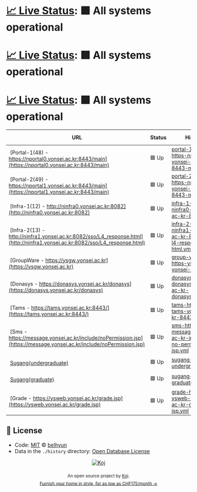 # [📈 Live Status](https://belhyun.github.io/yonsei-upptime/): <!--live status--> **🟩 All systems operational**

# [📈 Live Status](https://belhyun.github.io/yonsei-upptime/): <!--live status--> **🟩 All systems operational**

# [📈 Live Status](https://belhyun.github.io/yonsei-upptime/): <!--live status--> **🟩 All systems operational**

<!--start: status pages-->
<!-- This summary is generated by Upptime (https://github.com/upptime/upptime) -->
<!-- Do not edit this manually, your changes will be overwritten -->
<!-- prettier-ignore -->
| URL | Status | History | Response Time | Uptime |
| --- | ------ | ------- | ------------- | ------ |
| <img alt="" src="https://favicons.githubusercontent.com/nportal0.yonsei.ac.kr" height="13"> [Portal-1(48) - https://nportal0.yonsei.ac.kr:8443/main](https://nportal0.yonsei.ac.kr:8443/main) | 🟩 Up | [portal-1-48-https-nportal0-yonsei-ac-kr-8443-main.yml](https://github.com/belhyun/yonsei-upptime/commits/HEAD/history/portal-1-48-https-nportal0-yonsei-ac-kr-8443-main.yml) | <details><summary><img alt="Response time graph" src="./graphs/portal-1-48-https-nportal0-yonsei-ac-kr-8443-main/response-time-week.png" height="20"> 767ms</summary><br><a href="https://belhyun.github.io/yonsei-upptime/history/portal-1-48-https-nportal0-yonsei-ac-kr-8443-main"><img alt="Response time 2653" src="https://img.shields.io/endpoint?url=https%3A%2F%2Fraw.githubusercontent.com%2Fbelhyun%2Fyonsei-upptime%2FHEAD%2Fapi%2Fportal-1-48-https-nportal0-yonsei-ac-kr-8443-main%2Fresponse-time.json"></a><br><a href="https://belhyun.github.io/yonsei-upptime/history/portal-1-48-https-nportal0-yonsei-ac-kr-8443-main"><img alt="24-hour response time 1941" src="https://img.shields.io/endpoint?url=https%3A%2F%2Fraw.githubusercontent.com%2Fbelhyun%2Fyonsei-upptime%2FHEAD%2Fapi%2Fportal-1-48-https-nportal0-yonsei-ac-kr-8443-main%2Fresponse-time-day.json"></a><br><a href="https://belhyun.github.io/yonsei-upptime/history/portal-1-48-https-nportal0-yonsei-ac-kr-8443-main"><img alt="7-day response time 767" src="https://img.shields.io/endpoint?url=https%3A%2F%2Fraw.githubusercontent.com%2Fbelhyun%2Fyonsei-upptime%2FHEAD%2Fapi%2Fportal-1-48-https-nportal0-yonsei-ac-kr-8443-main%2Fresponse-time-week.json"></a><br><a href="https://belhyun.github.io/yonsei-upptime/history/portal-1-48-https-nportal0-yonsei-ac-kr-8443-main"><img alt="30-day response time 891" src="https://img.shields.io/endpoint?url=https%3A%2F%2Fraw.githubusercontent.com%2Fbelhyun%2Fyonsei-upptime%2FHEAD%2Fapi%2Fportal-1-48-https-nportal0-yonsei-ac-kr-8443-main%2Fresponse-time-month.json"></a><br><a href="https://belhyun.github.io/yonsei-upptime/history/portal-1-48-https-nportal0-yonsei-ac-kr-8443-main"><img alt="1-year response time 2653" src="https://img.shields.io/endpoint?url=https%3A%2F%2Fraw.githubusercontent.com%2Fbelhyun%2Fyonsei-upptime%2FHEAD%2Fapi%2Fportal-1-48-https-nportal0-yonsei-ac-kr-8443-main%2Fresponse-time-year.json"></a></details> | <details><summary><a href="https://belhyun.github.io/yonsei-upptime/history/portal-1-48-https-nportal0-yonsei-ac-kr-8443-main">100.00%</a></summary><a href="https://belhyun.github.io/yonsei-upptime/history/portal-1-48-https-nportal0-yonsei-ac-kr-8443-main"><img alt="All-time uptime 83.92%" src="https://img.shields.io/endpoint?url=https%3A%2F%2Fraw.githubusercontent.com%2Fbelhyun%2Fyonsei-upptime%2FHEAD%2Fapi%2Fportal-1-48-https-nportal0-yonsei-ac-kr-8443-main%2Fuptime.json"></a><br><a href="https://belhyun.github.io/yonsei-upptime/history/portal-1-48-https-nportal0-yonsei-ac-kr-8443-main"><img alt="24-hour uptime 100.00%" src="https://img.shields.io/endpoint?url=https%3A%2F%2Fraw.githubusercontent.com%2Fbelhyun%2Fyonsei-upptime%2FHEAD%2Fapi%2Fportal-1-48-https-nportal0-yonsei-ac-kr-8443-main%2Fuptime-day.json"></a><br><a href="https://belhyun.github.io/yonsei-upptime/history/portal-1-48-https-nportal0-yonsei-ac-kr-8443-main"><img alt="7-day uptime 100.00%" src="https://img.shields.io/endpoint?url=https%3A%2F%2Fraw.githubusercontent.com%2Fbelhyun%2Fyonsei-upptime%2FHEAD%2Fapi%2Fportal-1-48-https-nportal0-yonsei-ac-kr-8443-main%2Fuptime-week.json"></a><br><a href="https://belhyun.github.io/yonsei-upptime/history/portal-1-48-https-nportal0-yonsei-ac-kr-8443-main"><img alt="30-day uptime 99.90%" src="https://img.shields.io/endpoint?url=https%3A%2F%2Fraw.githubusercontent.com%2Fbelhyun%2Fyonsei-upptime%2FHEAD%2Fapi%2Fportal-1-48-https-nportal0-yonsei-ac-kr-8443-main%2Fuptime-month.json"></a><br><a href="https://belhyun.github.io/yonsei-upptime/history/portal-1-48-https-nportal0-yonsei-ac-kr-8443-main"><img alt="1-year uptime 83.92%" src="https://img.shields.io/endpoint?url=https%3A%2F%2Fraw.githubusercontent.com%2Fbelhyun%2Fyonsei-upptime%2FHEAD%2Fapi%2Fportal-1-48-https-nportal0-yonsei-ac-kr-8443-main%2Fuptime-year.json"></a></details>
| <img alt="" src="https://favicons.githubusercontent.com/nportal1.yonsei.ac.kr" height="13"> [Portal-2(49) - https://nportal1.yonsei.ac.kr:8443/main](https://nportal1.yonsei.ac.kr:8443/main) | 🟩 Up | [portal-2-49-https-nportal1-yonsei-ac-kr-8443-main.yml](https://github.com/belhyun/yonsei-upptime/commits/HEAD/history/portal-2-49-https-nportal1-yonsei-ac-kr-8443-main.yml) | <details><summary><img alt="Response time graph" src="./graphs/portal-2-49-https-nportal1-yonsei-ac-kr-8443-main/response-time-week.png" height="20"> 951ms</summary><br><a href="https://belhyun.github.io/yonsei-upptime/history/portal-2-49-https-nportal1-yonsei-ac-kr-8443-main"><img alt="Response time 2895" src="https://img.shields.io/endpoint?url=https%3A%2F%2Fraw.githubusercontent.com%2Fbelhyun%2Fyonsei-upptime%2FHEAD%2Fapi%2Fportal-2-49-https-nportal1-yonsei-ac-kr-8443-main%2Fresponse-time.json"></a><br><a href="https://belhyun.github.io/yonsei-upptime/history/portal-2-49-https-nportal1-yonsei-ac-kr-8443-main"><img alt="24-hour response time 1016" src="https://img.shields.io/endpoint?url=https%3A%2F%2Fraw.githubusercontent.com%2Fbelhyun%2Fyonsei-upptime%2FHEAD%2Fapi%2Fportal-2-49-https-nportal1-yonsei-ac-kr-8443-main%2Fresponse-time-day.json"></a><br><a href="https://belhyun.github.io/yonsei-upptime/history/portal-2-49-https-nportal1-yonsei-ac-kr-8443-main"><img alt="7-day response time 951" src="https://img.shields.io/endpoint?url=https%3A%2F%2Fraw.githubusercontent.com%2Fbelhyun%2Fyonsei-upptime%2FHEAD%2Fapi%2Fportal-2-49-https-nportal1-yonsei-ac-kr-8443-main%2Fresponse-time-week.json"></a><br><a href="https://belhyun.github.io/yonsei-upptime/history/portal-2-49-https-nportal1-yonsei-ac-kr-8443-main"><img alt="30-day response time 1715" src="https://img.shields.io/endpoint?url=https%3A%2F%2Fraw.githubusercontent.com%2Fbelhyun%2Fyonsei-upptime%2FHEAD%2Fapi%2Fportal-2-49-https-nportal1-yonsei-ac-kr-8443-main%2Fresponse-time-month.json"></a><br><a href="https://belhyun.github.io/yonsei-upptime/history/portal-2-49-https-nportal1-yonsei-ac-kr-8443-main"><img alt="1-year response time 2895" src="https://img.shields.io/endpoint?url=https%3A%2F%2Fraw.githubusercontent.com%2Fbelhyun%2Fyonsei-upptime%2FHEAD%2Fapi%2Fportal-2-49-https-nportal1-yonsei-ac-kr-8443-main%2Fresponse-time-year.json"></a></details> | <details><summary><a href="https://belhyun.github.io/yonsei-upptime/history/portal-2-49-https-nportal1-yonsei-ac-kr-8443-main">100.00%</a></summary><a href="https://belhyun.github.io/yonsei-upptime/history/portal-2-49-https-nportal1-yonsei-ac-kr-8443-main"><img alt="All-time uptime 99.67%" src="https://img.shields.io/endpoint?url=https%3A%2F%2Fraw.githubusercontent.com%2Fbelhyun%2Fyonsei-upptime%2FHEAD%2Fapi%2Fportal-2-49-https-nportal1-yonsei-ac-kr-8443-main%2Fuptime.json"></a><br><a href="https://belhyun.github.io/yonsei-upptime/history/portal-2-49-https-nportal1-yonsei-ac-kr-8443-main"><img alt="24-hour uptime 100.00%" src="https://img.shields.io/endpoint?url=https%3A%2F%2Fraw.githubusercontent.com%2Fbelhyun%2Fyonsei-upptime%2FHEAD%2Fapi%2Fportal-2-49-https-nportal1-yonsei-ac-kr-8443-main%2Fuptime-day.json"></a><br><a href="https://belhyun.github.io/yonsei-upptime/history/portal-2-49-https-nportal1-yonsei-ac-kr-8443-main"><img alt="7-day uptime 100.00%" src="https://img.shields.io/endpoint?url=https%3A%2F%2Fraw.githubusercontent.com%2Fbelhyun%2Fyonsei-upptime%2FHEAD%2Fapi%2Fportal-2-49-https-nportal1-yonsei-ac-kr-8443-main%2Fuptime-week.json"></a><br><a href="https://belhyun.github.io/yonsei-upptime/history/portal-2-49-https-nportal1-yonsei-ac-kr-8443-main"><img alt="30-day uptime 99.35%" src="https://img.shields.io/endpoint?url=https%3A%2F%2Fraw.githubusercontent.com%2Fbelhyun%2Fyonsei-upptime%2FHEAD%2Fapi%2Fportal-2-49-https-nportal1-yonsei-ac-kr-8443-main%2Fuptime-month.json"></a><br><a href="https://belhyun.github.io/yonsei-upptime/history/portal-2-49-https-nportal1-yonsei-ac-kr-8443-main"><img alt="1-year uptime 99.67%" src="https://img.shields.io/endpoint?url=https%3A%2F%2Fraw.githubusercontent.com%2Fbelhyun%2Fyonsei-upptime%2FHEAD%2Fapi%2Fportal-2-49-https-nportal1-yonsei-ac-kr-8443-main%2Fuptime-year.json"></a></details>
| <img alt="" src="https://favicons.githubusercontent.com/ninfra0.yonsei.ac.kr" height="13"> [Infra-1(12) - http://ninfra0.yonsei.ac.kr:8082](http://ninfra0.yonsei.ac.kr:8082) | 🟩 Up | [infra-1-12-http-ninfra0-yonsei-ac-kr-8082.yml](https://github.com/belhyun/yonsei-upptime/commits/HEAD/history/infra-1-12-http-ninfra0-yonsei-ac-kr-8082.yml) | <details><summary><img alt="Response time graph" src="./graphs/infra-1-12-http-ninfra0-yonsei-ac-kr-8082/response-time-week.png" height="20"> 1043ms</summary><br><a href="https://belhyun.github.io/yonsei-upptime/history/infra-1-12-http-ninfra0-yonsei-ac-kr-8082"><img alt="Response time 1074" src="https://img.shields.io/endpoint?url=https%3A%2F%2Fraw.githubusercontent.com%2Fbelhyun%2Fyonsei-upptime%2FHEAD%2Fapi%2Finfra-1-12-http-ninfra0-yonsei-ac-kr-8082%2Fresponse-time.json"></a><br><a href="https://belhyun.github.io/yonsei-upptime/history/infra-1-12-http-ninfra0-yonsei-ac-kr-8082"><img alt="24-hour response time 1259" src="https://img.shields.io/endpoint?url=https%3A%2F%2Fraw.githubusercontent.com%2Fbelhyun%2Fyonsei-upptime%2FHEAD%2Fapi%2Finfra-1-12-http-ninfra0-yonsei-ac-kr-8082%2Fresponse-time-day.json"></a><br><a href="https://belhyun.github.io/yonsei-upptime/history/infra-1-12-http-ninfra0-yonsei-ac-kr-8082"><img alt="7-day response time 1043" src="https://img.shields.io/endpoint?url=https%3A%2F%2Fraw.githubusercontent.com%2Fbelhyun%2Fyonsei-upptime%2FHEAD%2Fapi%2Finfra-1-12-http-ninfra0-yonsei-ac-kr-8082%2Fresponse-time-week.json"></a><br><a href="https://belhyun.github.io/yonsei-upptime/history/infra-1-12-http-ninfra0-yonsei-ac-kr-8082"><img alt="30-day response time 969" src="https://img.shields.io/endpoint?url=https%3A%2F%2Fraw.githubusercontent.com%2Fbelhyun%2Fyonsei-upptime%2FHEAD%2Fapi%2Finfra-1-12-http-ninfra0-yonsei-ac-kr-8082%2Fresponse-time-month.json"></a><br><a href="https://belhyun.github.io/yonsei-upptime/history/infra-1-12-http-ninfra0-yonsei-ac-kr-8082"><img alt="1-year response time 1074" src="https://img.shields.io/endpoint?url=https%3A%2F%2Fraw.githubusercontent.com%2Fbelhyun%2Fyonsei-upptime%2FHEAD%2Fapi%2Finfra-1-12-http-ninfra0-yonsei-ac-kr-8082%2Fresponse-time-year.json"></a></details> | <details><summary><a href="https://belhyun.github.io/yonsei-upptime/history/infra-1-12-http-ninfra0-yonsei-ac-kr-8082">100.00%</a></summary><a href="https://belhyun.github.io/yonsei-upptime/history/infra-1-12-http-ninfra0-yonsei-ac-kr-8082"><img alt="All-time uptime 99.99%" src="https://img.shields.io/endpoint?url=https%3A%2F%2Fraw.githubusercontent.com%2Fbelhyun%2Fyonsei-upptime%2FHEAD%2Fapi%2Finfra-1-12-http-ninfra0-yonsei-ac-kr-8082%2Fuptime.json"></a><br><a href="https://belhyun.github.io/yonsei-upptime/history/infra-1-12-http-ninfra0-yonsei-ac-kr-8082"><img alt="24-hour uptime 100.00%" src="https://img.shields.io/endpoint?url=https%3A%2F%2Fraw.githubusercontent.com%2Fbelhyun%2Fyonsei-upptime%2FHEAD%2Fapi%2Finfra-1-12-http-ninfra0-yonsei-ac-kr-8082%2Fuptime-day.json"></a><br><a href="https://belhyun.github.io/yonsei-upptime/history/infra-1-12-http-ninfra0-yonsei-ac-kr-8082"><img alt="7-day uptime 100.00%" src="https://img.shields.io/endpoint?url=https%3A%2F%2Fraw.githubusercontent.com%2Fbelhyun%2Fyonsei-upptime%2FHEAD%2Fapi%2Finfra-1-12-http-ninfra0-yonsei-ac-kr-8082%2Fuptime-week.json"></a><br><a href="https://belhyun.github.io/yonsei-upptime/history/infra-1-12-http-ninfra0-yonsei-ac-kr-8082"><img alt="30-day uptime 99.96%" src="https://img.shields.io/endpoint?url=https%3A%2F%2Fraw.githubusercontent.com%2Fbelhyun%2Fyonsei-upptime%2FHEAD%2Fapi%2Finfra-1-12-http-ninfra0-yonsei-ac-kr-8082%2Fuptime-month.json"></a><br><a href="https://belhyun.github.io/yonsei-upptime/history/infra-1-12-http-ninfra0-yonsei-ac-kr-8082"><img alt="1-year uptime 99.99%" src="https://img.shields.io/endpoint?url=https%3A%2F%2Fraw.githubusercontent.com%2Fbelhyun%2Fyonsei-upptime%2FHEAD%2Fapi%2Finfra-1-12-http-ninfra0-yonsei-ac-kr-8082%2Fuptime-year.json"></a></details>
| <img alt="" src="https://favicons.githubusercontent.com/ninfra1.yonsei.ac.kr" height="13"> [Infra-2(13) - http://ninfra1.yonsei.ac.kr:8082/sso/L4_response.html](http://ninfra1.yonsei.ac.kr:8082/sso/L4_response.html) | 🟩 Up | [infra-2-13-http-ninfra1-yonsei-ac-kr-8082-sso-l4-response-html.yml](https://github.com/belhyun/yonsei-upptime/commits/HEAD/history/infra-2-13-http-ninfra1-yonsei-ac-kr-8082-sso-l4-response-html.yml) | <details><summary><img alt="Response time graph" src="./graphs/infra-2-13-http-ninfra1-yonsei-ac-kr-8082-sso-l4-response-html/response-time-week.png" height="20"> 837ms</summary><br><a href="https://belhyun.github.io/yonsei-upptime/history/infra-2-13-http-ninfra1-yonsei-ac-kr-8082-sso-l4-response-html"><img alt="Response time 948" src="https://img.shields.io/endpoint?url=https%3A%2F%2Fraw.githubusercontent.com%2Fbelhyun%2Fyonsei-upptime%2FHEAD%2Fapi%2Finfra-2-13-http-ninfra1-yonsei-ac-kr-8082-sso-l4-response-html%2Fresponse-time.json"></a><br><a href="https://belhyun.github.io/yonsei-upptime/history/infra-2-13-http-ninfra1-yonsei-ac-kr-8082-sso-l4-response-html"><img alt="24-hour response time 529" src="https://img.shields.io/endpoint?url=https%3A%2F%2Fraw.githubusercontent.com%2Fbelhyun%2Fyonsei-upptime%2FHEAD%2Fapi%2Finfra-2-13-http-ninfra1-yonsei-ac-kr-8082-sso-l4-response-html%2Fresponse-time-day.json"></a><br><a href="https://belhyun.github.io/yonsei-upptime/history/infra-2-13-http-ninfra1-yonsei-ac-kr-8082-sso-l4-response-html"><img alt="7-day response time 837" src="https://img.shields.io/endpoint?url=https%3A%2F%2Fraw.githubusercontent.com%2Fbelhyun%2Fyonsei-upptime%2FHEAD%2Fapi%2Finfra-2-13-http-ninfra1-yonsei-ac-kr-8082-sso-l4-response-html%2Fresponse-time-week.json"></a><br><a href="https://belhyun.github.io/yonsei-upptime/history/infra-2-13-http-ninfra1-yonsei-ac-kr-8082-sso-l4-response-html"><img alt="30-day response time 867" src="https://img.shields.io/endpoint?url=https%3A%2F%2Fraw.githubusercontent.com%2Fbelhyun%2Fyonsei-upptime%2FHEAD%2Fapi%2Finfra-2-13-http-ninfra1-yonsei-ac-kr-8082-sso-l4-response-html%2Fresponse-time-month.json"></a><br><a href="https://belhyun.github.io/yonsei-upptime/history/infra-2-13-http-ninfra1-yonsei-ac-kr-8082-sso-l4-response-html"><img alt="1-year response time 948" src="https://img.shields.io/endpoint?url=https%3A%2F%2Fraw.githubusercontent.com%2Fbelhyun%2Fyonsei-upptime%2FHEAD%2Fapi%2Finfra-2-13-http-ninfra1-yonsei-ac-kr-8082-sso-l4-response-html%2Fresponse-time-year.json"></a></details> | <details><summary><a href="https://belhyun.github.io/yonsei-upptime/history/infra-2-13-http-ninfra1-yonsei-ac-kr-8082-sso-l4-response-html">100.00%</a></summary><a href="https://belhyun.github.io/yonsei-upptime/history/infra-2-13-http-ninfra1-yonsei-ac-kr-8082-sso-l4-response-html"><img alt="All-time uptime 100.00%" src="https://img.shields.io/endpoint?url=https%3A%2F%2Fraw.githubusercontent.com%2Fbelhyun%2Fyonsei-upptime%2FHEAD%2Fapi%2Finfra-2-13-http-ninfra1-yonsei-ac-kr-8082-sso-l4-response-html%2Fuptime.json"></a><br><a href="https://belhyun.github.io/yonsei-upptime/history/infra-2-13-http-ninfra1-yonsei-ac-kr-8082-sso-l4-response-html"><img alt="24-hour uptime 100.00%" src="https://img.shields.io/endpoint?url=https%3A%2F%2Fraw.githubusercontent.com%2Fbelhyun%2Fyonsei-upptime%2FHEAD%2Fapi%2Finfra-2-13-http-ninfra1-yonsei-ac-kr-8082-sso-l4-response-html%2Fuptime-day.json"></a><br><a href="https://belhyun.github.io/yonsei-upptime/history/infra-2-13-http-ninfra1-yonsei-ac-kr-8082-sso-l4-response-html"><img alt="7-day uptime 100.00%" src="https://img.shields.io/endpoint?url=https%3A%2F%2Fraw.githubusercontent.com%2Fbelhyun%2Fyonsei-upptime%2FHEAD%2Fapi%2Finfra-2-13-http-ninfra1-yonsei-ac-kr-8082-sso-l4-response-html%2Fuptime-week.json"></a><br><a href="https://belhyun.github.io/yonsei-upptime/history/infra-2-13-http-ninfra1-yonsei-ac-kr-8082-sso-l4-response-html"><img alt="30-day uptime 100.00%" src="https://img.shields.io/endpoint?url=https%3A%2F%2Fraw.githubusercontent.com%2Fbelhyun%2Fyonsei-upptime%2FHEAD%2Fapi%2Finfra-2-13-http-ninfra1-yonsei-ac-kr-8082-sso-l4-response-html%2Fuptime-month.json"></a><br><a href="https://belhyun.github.io/yonsei-upptime/history/infra-2-13-http-ninfra1-yonsei-ac-kr-8082-sso-l4-response-html"><img alt="1-year uptime 100.00%" src="https://img.shields.io/endpoint?url=https%3A%2F%2Fraw.githubusercontent.com%2Fbelhyun%2Fyonsei-upptime%2FHEAD%2Fapi%2Finfra-2-13-http-ninfra1-yonsei-ac-kr-8082-sso-l4-response-html%2Fuptime-year.json"></a></details>
| <img alt="" src="https://favicons.githubusercontent.com/ysgw.yonsei.ac.kr" height="13"> [GroupWare - https://ysgw.yonsei.ac.kr](https://ysgw.yonsei.ac.kr) | 🟩 Up | [group-ware-https-ysgw-yonsei-ac-kr.yml](https://github.com/belhyun/yonsei-upptime/commits/HEAD/history/group-ware-https-ysgw-yonsei-ac-kr.yml) | <details><summary><img alt="Response time graph" src="./graphs/group-ware-https-ysgw-yonsei-ac-kr/response-time-week.png" height="20"> 1148ms</summary><br><a href="https://belhyun.github.io/yonsei-upptime/history/group-ware-https-ysgw-yonsei-ac-kr"><img alt="Response time 1335" src="https://img.shields.io/endpoint?url=https%3A%2F%2Fraw.githubusercontent.com%2Fbelhyun%2Fyonsei-upptime%2FHEAD%2Fapi%2Fgroup-ware-https-ysgw-yonsei-ac-kr%2Fresponse-time.json"></a><br><a href="https://belhyun.github.io/yonsei-upptime/history/group-ware-https-ysgw-yonsei-ac-kr"><img alt="24-hour response time 1472" src="https://img.shields.io/endpoint?url=https%3A%2F%2Fraw.githubusercontent.com%2Fbelhyun%2Fyonsei-upptime%2FHEAD%2Fapi%2Fgroup-ware-https-ysgw-yonsei-ac-kr%2Fresponse-time-day.json"></a><br><a href="https://belhyun.github.io/yonsei-upptime/history/group-ware-https-ysgw-yonsei-ac-kr"><img alt="7-day response time 1148" src="https://img.shields.io/endpoint?url=https%3A%2F%2Fraw.githubusercontent.com%2Fbelhyun%2Fyonsei-upptime%2FHEAD%2Fapi%2Fgroup-ware-https-ysgw-yonsei-ac-kr%2Fresponse-time-week.json"></a><br><a href="https://belhyun.github.io/yonsei-upptime/history/group-ware-https-ysgw-yonsei-ac-kr"><img alt="30-day response time 1285" src="https://img.shields.io/endpoint?url=https%3A%2F%2Fraw.githubusercontent.com%2Fbelhyun%2Fyonsei-upptime%2FHEAD%2Fapi%2Fgroup-ware-https-ysgw-yonsei-ac-kr%2Fresponse-time-month.json"></a><br><a href="https://belhyun.github.io/yonsei-upptime/history/group-ware-https-ysgw-yonsei-ac-kr"><img alt="1-year response time 1335" src="https://img.shields.io/endpoint?url=https%3A%2F%2Fraw.githubusercontent.com%2Fbelhyun%2Fyonsei-upptime%2FHEAD%2Fapi%2Fgroup-ware-https-ysgw-yonsei-ac-kr%2Fresponse-time-year.json"></a></details> | <details><summary><a href="https://belhyun.github.io/yonsei-upptime/history/group-ware-https-ysgw-yonsei-ac-kr">100.00%</a></summary><a href="https://belhyun.github.io/yonsei-upptime/history/group-ware-https-ysgw-yonsei-ac-kr"><img alt="All-time uptime 99.97%" src="https://img.shields.io/endpoint?url=https%3A%2F%2Fraw.githubusercontent.com%2Fbelhyun%2Fyonsei-upptime%2FHEAD%2Fapi%2Fgroup-ware-https-ysgw-yonsei-ac-kr%2Fuptime.json"></a><br><a href="https://belhyun.github.io/yonsei-upptime/history/group-ware-https-ysgw-yonsei-ac-kr"><img alt="24-hour uptime 100.00%" src="https://img.shields.io/endpoint?url=https%3A%2F%2Fraw.githubusercontent.com%2Fbelhyun%2Fyonsei-upptime%2FHEAD%2Fapi%2Fgroup-ware-https-ysgw-yonsei-ac-kr%2Fuptime-day.json"></a><br><a href="https://belhyun.github.io/yonsei-upptime/history/group-ware-https-ysgw-yonsei-ac-kr"><img alt="7-day uptime 100.00%" src="https://img.shields.io/endpoint?url=https%3A%2F%2Fraw.githubusercontent.com%2Fbelhyun%2Fyonsei-upptime%2FHEAD%2Fapi%2Fgroup-ware-https-ysgw-yonsei-ac-kr%2Fuptime-week.json"></a><br><a href="https://belhyun.github.io/yonsei-upptime/history/group-ware-https-ysgw-yonsei-ac-kr"><img alt="30-day uptime 100.00%" src="https://img.shields.io/endpoint?url=https%3A%2F%2Fraw.githubusercontent.com%2Fbelhyun%2Fyonsei-upptime%2FHEAD%2Fapi%2Fgroup-ware-https-ysgw-yonsei-ac-kr%2Fuptime-month.json"></a><br><a href="https://belhyun.github.io/yonsei-upptime/history/group-ware-https-ysgw-yonsei-ac-kr"><img alt="1-year uptime 99.97%" src="https://img.shields.io/endpoint?url=https%3A%2F%2Fraw.githubusercontent.com%2Fbelhyun%2Fyonsei-upptime%2FHEAD%2Fapi%2Fgroup-ware-https-ysgw-yonsei-ac-kr%2Fuptime-year.json"></a></details>
| <img alt="" src="https://favicons.githubusercontent.com/donasys.yonsei.ac.kr" height="13"> [Donasys - https://donasys.yonsei.ac.kr/donasys](https://donasys.yonsei.ac.kr/donasys) | 🟩 Up | [donasys-https-donasys-yonsei-ac-kr-donasys.yml](https://github.com/belhyun/yonsei-upptime/commits/HEAD/history/donasys-https-donasys-yonsei-ac-kr-donasys.yml) | <details><summary><img alt="Response time graph" src="./graphs/donasys-https-donasys-yonsei-ac-kr-donasys/response-time-week.png" height="20"> 1676ms</summary><br><a href="https://belhyun.github.io/yonsei-upptime/history/donasys-https-donasys-yonsei-ac-kr-donasys"><img alt="Response time 1760" src="https://img.shields.io/endpoint?url=https%3A%2F%2Fraw.githubusercontent.com%2Fbelhyun%2Fyonsei-upptime%2FHEAD%2Fapi%2Fdonasys-https-donasys-yonsei-ac-kr-donasys%2Fresponse-time.json"></a><br><a href="https://belhyun.github.io/yonsei-upptime/history/donasys-https-donasys-yonsei-ac-kr-donasys"><img alt="24-hour response time 1201" src="https://img.shields.io/endpoint?url=https%3A%2F%2Fraw.githubusercontent.com%2Fbelhyun%2Fyonsei-upptime%2FHEAD%2Fapi%2Fdonasys-https-donasys-yonsei-ac-kr-donasys%2Fresponse-time-day.json"></a><br><a href="https://belhyun.github.io/yonsei-upptime/history/donasys-https-donasys-yonsei-ac-kr-donasys"><img alt="7-day response time 1676" src="https://img.shields.io/endpoint?url=https%3A%2F%2Fraw.githubusercontent.com%2Fbelhyun%2Fyonsei-upptime%2FHEAD%2Fapi%2Fdonasys-https-donasys-yonsei-ac-kr-donasys%2Fresponse-time-week.json"></a><br><a href="https://belhyun.github.io/yonsei-upptime/history/donasys-https-donasys-yonsei-ac-kr-donasys"><img alt="30-day response time 2029" src="https://img.shields.io/endpoint?url=https%3A%2F%2Fraw.githubusercontent.com%2Fbelhyun%2Fyonsei-upptime%2FHEAD%2Fapi%2Fdonasys-https-donasys-yonsei-ac-kr-donasys%2Fresponse-time-month.json"></a><br><a href="https://belhyun.github.io/yonsei-upptime/history/donasys-https-donasys-yonsei-ac-kr-donasys"><img alt="1-year response time 1760" src="https://img.shields.io/endpoint?url=https%3A%2F%2Fraw.githubusercontent.com%2Fbelhyun%2Fyonsei-upptime%2FHEAD%2Fapi%2Fdonasys-https-donasys-yonsei-ac-kr-donasys%2Fresponse-time-year.json"></a></details> | <details><summary><a href="https://belhyun.github.io/yonsei-upptime/history/donasys-https-donasys-yonsei-ac-kr-donasys">100.00%</a></summary><a href="https://belhyun.github.io/yonsei-upptime/history/donasys-https-donasys-yonsei-ac-kr-donasys"><img alt="All-time uptime 99.64%" src="https://img.shields.io/endpoint?url=https%3A%2F%2Fraw.githubusercontent.com%2Fbelhyun%2Fyonsei-upptime%2FHEAD%2Fapi%2Fdonasys-https-donasys-yonsei-ac-kr-donasys%2Fuptime.json"></a><br><a href="https://belhyun.github.io/yonsei-upptime/history/donasys-https-donasys-yonsei-ac-kr-donasys"><img alt="24-hour uptime 100.00%" src="https://img.shields.io/endpoint?url=https%3A%2F%2Fraw.githubusercontent.com%2Fbelhyun%2Fyonsei-upptime%2FHEAD%2Fapi%2Fdonasys-https-donasys-yonsei-ac-kr-donasys%2Fuptime-day.json"></a><br><a href="https://belhyun.github.io/yonsei-upptime/history/donasys-https-donasys-yonsei-ac-kr-donasys"><img alt="7-day uptime 100.00%" src="https://img.shields.io/endpoint?url=https%3A%2F%2Fraw.githubusercontent.com%2Fbelhyun%2Fyonsei-upptime%2FHEAD%2Fapi%2Fdonasys-https-donasys-yonsei-ac-kr-donasys%2Fuptime-week.json"></a><br><a href="https://belhyun.github.io/yonsei-upptime/history/donasys-https-donasys-yonsei-ac-kr-donasys"><img alt="30-day uptime 99.91%" src="https://img.shields.io/endpoint?url=https%3A%2F%2Fraw.githubusercontent.com%2Fbelhyun%2Fyonsei-upptime%2FHEAD%2Fapi%2Fdonasys-https-donasys-yonsei-ac-kr-donasys%2Fuptime-month.json"></a><br><a href="https://belhyun.github.io/yonsei-upptime/history/donasys-https-donasys-yonsei-ac-kr-donasys"><img alt="1-year uptime 99.64%" src="https://img.shields.io/endpoint?url=https%3A%2F%2Fraw.githubusercontent.com%2Fbelhyun%2Fyonsei-upptime%2FHEAD%2Fapi%2Fdonasys-https-donasys-yonsei-ac-kr-donasys%2Fuptime-year.json"></a></details>
| <img alt="" src="https://favicons.githubusercontent.com/tams.yonsei.ac.kr" height="13"> [Tams - https://tams.yonsei.ac.kr:8443/](https://tams.yonsei.ac.kr:8443/) | 🟩 Up | [tams-https-tams-yonsei-ac-kr-8443.yml](https://github.com/belhyun/yonsei-upptime/commits/HEAD/history/tams-https-tams-yonsei-ac-kr-8443.yml) | <details><summary><img alt="Response time graph" src="./graphs/tams-https-tams-yonsei-ac-kr-8443/response-time-week.png" height="20"> 1474ms</summary><br><a href="https://belhyun.github.io/yonsei-upptime/history/tams-https-tams-yonsei-ac-kr-8443"><img alt="Response time 1417" src="https://img.shields.io/endpoint?url=https%3A%2F%2Fraw.githubusercontent.com%2Fbelhyun%2Fyonsei-upptime%2FHEAD%2Fapi%2Ftams-https-tams-yonsei-ac-kr-8443%2Fresponse-time.json"></a><br><a href="https://belhyun.github.io/yonsei-upptime/history/tams-https-tams-yonsei-ac-kr-8443"><img alt="24-hour response time 1218" src="https://img.shields.io/endpoint?url=https%3A%2F%2Fraw.githubusercontent.com%2Fbelhyun%2Fyonsei-upptime%2FHEAD%2Fapi%2Ftams-https-tams-yonsei-ac-kr-8443%2Fresponse-time-day.json"></a><br><a href="https://belhyun.github.io/yonsei-upptime/history/tams-https-tams-yonsei-ac-kr-8443"><img alt="7-day response time 1474" src="https://img.shields.io/endpoint?url=https%3A%2F%2Fraw.githubusercontent.com%2Fbelhyun%2Fyonsei-upptime%2FHEAD%2Fapi%2Ftams-https-tams-yonsei-ac-kr-8443%2Fresponse-time-week.json"></a><br><a href="https://belhyun.github.io/yonsei-upptime/history/tams-https-tams-yonsei-ac-kr-8443"><img alt="30-day response time 1409" src="https://img.shields.io/endpoint?url=https%3A%2F%2Fraw.githubusercontent.com%2Fbelhyun%2Fyonsei-upptime%2FHEAD%2Fapi%2Ftams-https-tams-yonsei-ac-kr-8443%2Fresponse-time-month.json"></a><br><a href="https://belhyun.github.io/yonsei-upptime/history/tams-https-tams-yonsei-ac-kr-8443"><img alt="1-year response time 1417" src="https://img.shields.io/endpoint?url=https%3A%2F%2Fraw.githubusercontent.com%2Fbelhyun%2Fyonsei-upptime%2FHEAD%2Fapi%2Ftams-https-tams-yonsei-ac-kr-8443%2Fresponse-time-year.json"></a></details> | <details><summary><a href="https://belhyun.github.io/yonsei-upptime/history/tams-https-tams-yonsei-ac-kr-8443">100.00%</a></summary><a href="https://belhyun.github.io/yonsei-upptime/history/tams-https-tams-yonsei-ac-kr-8443"><img alt="All-time uptime 99.51%" src="https://img.shields.io/endpoint?url=https%3A%2F%2Fraw.githubusercontent.com%2Fbelhyun%2Fyonsei-upptime%2FHEAD%2Fapi%2Ftams-https-tams-yonsei-ac-kr-8443%2Fuptime.json"></a><br><a href="https://belhyun.github.io/yonsei-upptime/history/tams-https-tams-yonsei-ac-kr-8443"><img alt="24-hour uptime 100.00%" src="https://img.shields.io/endpoint?url=https%3A%2F%2Fraw.githubusercontent.com%2Fbelhyun%2Fyonsei-upptime%2FHEAD%2Fapi%2Ftams-https-tams-yonsei-ac-kr-8443%2Fuptime-day.json"></a><br><a href="https://belhyun.github.io/yonsei-upptime/history/tams-https-tams-yonsei-ac-kr-8443"><img alt="7-day uptime 100.00%" src="https://img.shields.io/endpoint?url=https%3A%2F%2Fraw.githubusercontent.com%2Fbelhyun%2Fyonsei-upptime%2FHEAD%2Fapi%2Ftams-https-tams-yonsei-ac-kr-8443%2Fuptime-week.json"></a><br><a href="https://belhyun.github.io/yonsei-upptime/history/tams-https-tams-yonsei-ac-kr-8443"><img alt="30-day uptime 100.00%" src="https://img.shields.io/endpoint?url=https%3A%2F%2Fraw.githubusercontent.com%2Fbelhyun%2Fyonsei-upptime%2FHEAD%2Fapi%2Ftams-https-tams-yonsei-ac-kr-8443%2Fuptime-month.json"></a><br><a href="https://belhyun.github.io/yonsei-upptime/history/tams-https-tams-yonsei-ac-kr-8443"><img alt="1-year uptime 99.51%" src="https://img.shields.io/endpoint?url=https%3A%2F%2Fraw.githubusercontent.com%2Fbelhyun%2Fyonsei-upptime%2FHEAD%2Fapi%2Ftams-https-tams-yonsei-ac-kr-8443%2Fuptime-year.json"></a></details>
| <img alt="" src="https://favicons.githubusercontent.com/message.yonsei.ac.kr" height="13"> [Sms - https://message.yonsei.ac.kr/include/noPermission.jsp](https://message.yonsei.ac.kr/include/noPermission.jsp) | 🟩 Up | [sms-https-message-yonsei-ac-kr-include-no-permission-jsp.yml](https://github.com/belhyun/yonsei-upptime/commits/HEAD/history/sms-https-message-yonsei-ac-kr-include-no-permission-jsp.yml) | <details><summary><img alt="Response time graph" src="./graphs/sms-https-message-yonsei-ac-kr-include-no-permission-jsp/response-time-week.png" height="20"> 1000ms</summary><br><a href="https://belhyun.github.io/yonsei-upptime/history/sms-https-message-yonsei-ac-kr-include-no-permission-jsp"><img alt="Response time 1189" src="https://img.shields.io/endpoint?url=https%3A%2F%2Fraw.githubusercontent.com%2Fbelhyun%2Fyonsei-upptime%2FHEAD%2Fapi%2Fsms-https-message-yonsei-ac-kr-include-no-permission-jsp%2Fresponse-time.json"></a><br><a href="https://belhyun.github.io/yonsei-upptime/history/sms-https-message-yonsei-ac-kr-include-no-permission-jsp"><img alt="24-hour response time 882" src="https://img.shields.io/endpoint?url=https%3A%2F%2Fraw.githubusercontent.com%2Fbelhyun%2Fyonsei-upptime%2FHEAD%2Fapi%2Fsms-https-message-yonsei-ac-kr-include-no-permission-jsp%2Fresponse-time-day.json"></a><br><a href="https://belhyun.github.io/yonsei-upptime/history/sms-https-message-yonsei-ac-kr-include-no-permission-jsp"><img alt="7-day response time 1000" src="https://img.shields.io/endpoint?url=https%3A%2F%2Fraw.githubusercontent.com%2Fbelhyun%2Fyonsei-upptime%2FHEAD%2Fapi%2Fsms-https-message-yonsei-ac-kr-include-no-permission-jsp%2Fresponse-time-week.json"></a><br><a href="https://belhyun.github.io/yonsei-upptime/history/sms-https-message-yonsei-ac-kr-include-no-permission-jsp"><img alt="30-day response time 1123" src="https://img.shields.io/endpoint?url=https%3A%2F%2Fraw.githubusercontent.com%2Fbelhyun%2Fyonsei-upptime%2FHEAD%2Fapi%2Fsms-https-message-yonsei-ac-kr-include-no-permission-jsp%2Fresponse-time-month.json"></a><br><a href="https://belhyun.github.io/yonsei-upptime/history/sms-https-message-yonsei-ac-kr-include-no-permission-jsp"><img alt="1-year response time 1189" src="https://img.shields.io/endpoint?url=https%3A%2F%2Fraw.githubusercontent.com%2Fbelhyun%2Fyonsei-upptime%2FHEAD%2Fapi%2Fsms-https-message-yonsei-ac-kr-include-no-permission-jsp%2Fresponse-time-year.json"></a></details> | <details><summary><a href="https://belhyun.github.io/yonsei-upptime/history/sms-https-message-yonsei-ac-kr-include-no-permission-jsp">100.00%</a></summary><a href="https://belhyun.github.io/yonsei-upptime/history/sms-https-message-yonsei-ac-kr-include-no-permission-jsp"><img alt="All-time uptime 100.00%" src="https://img.shields.io/endpoint?url=https%3A%2F%2Fraw.githubusercontent.com%2Fbelhyun%2Fyonsei-upptime%2FHEAD%2Fapi%2Fsms-https-message-yonsei-ac-kr-include-no-permission-jsp%2Fuptime.json"></a><br><a href="https://belhyun.github.io/yonsei-upptime/history/sms-https-message-yonsei-ac-kr-include-no-permission-jsp"><img alt="24-hour uptime 100.00%" src="https://img.shields.io/endpoint?url=https%3A%2F%2Fraw.githubusercontent.com%2Fbelhyun%2Fyonsei-upptime%2FHEAD%2Fapi%2Fsms-https-message-yonsei-ac-kr-include-no-permission-jsp%2Fuptime-day.json"></a><br><a href="https://belhyun.github.io/yonsei-upptime/history/sms-https-message-yonsei-ac-kr-include-no-permission-jsp"><img alt="7-day uptime 100.00%" src="https://img.shields.io/endpoint?url=https%3A%2F%2Fraw.githubusercontent.com%2Fbelhyun%2Fyonsei-upptime%2FHEAD%2Fapi%2Fsms-https-message-yonsei-ac-kr-include-no-permission-jsp%2Fuptime-week.json"></a><br><a href="https://belhyun.github.io/yonsei-upptime/history/sms-https-message-yonsei-ac-kr-include-no-permission-jsp"><img alt="30-day uptime 100.00%" src="https://img.shields.io/endpoint?url=https%3A%2F%2Fraw.githubusercontent.com%2Fbelhyun%2Fyonsei-upptime%2FHEAD%2Fapi%2Fsms-https-message-yonsei-ac-kr-include-no-permission-jsp%2Fuptime-month.json"></a><br><a href="https://belhyun.github.io/yonsei-upptime/history/sms-https-message-yonsei-ac-kr-include-no-permission-jsp"><img alt="1-year uptime 100.00%" src="https://img.shields.io/endpoint?url=https%3A%2F%2Fraw.githubusercontent.com%2Fbelhyun%2Fyonsei-upptime%2FHEAD%2Fapi%2Fsms-https-message-yonsei-ac-kr-include-no-permission-jsp%2Fuptime-year.json"></a></details>
| <img alt="" src="https://favicons.githubusercontent.com/ysweb.yonsei.ac.kr" height="13"> [Sugang(undergraduate)](https://ysweb.yonsei.ac.kr/websquare/websquare.jsp?w2xPath=/wq/login/hakbu_login.xml) | 🟩 Up | [sugang-undergraduate.yml](https://github.com/belhyun/yonsei-upptime/commits/HEAD/history/sugang-undergraduate.yml) | <details><summary><img alt="Response time graph" src="./graphs/sugang-undergraduate/response-time-week.png" height="20"> 1236ms</summary><br><a href="https://belhyun.github.io/yonsei-upptime/history/sugang-undergraduate"><img alt="Response time 1299" src="https://img.shields.io/endpoint?url=https%3A%2F%2Fraw.githubusercontent.com%2Fbelhyun%2Fyonsei-upptime%2FHEAD%2Fapi%2Fsugang-undergraduate%2Fresponse-time.json"></a><br><a href="https://belhyun.github.io/yonsei-upptime/history/sugang-undergraduate"><img alt="24-hour response time 874" src="https://img.shields.io/endpoint?url=https%3A%2F%2Fraw.githubusercontent.com%2Fbelhyun%2Fyonsei-upptime%2FHEAD%2Fapi%2Fsugang-undergraduate%2Fresponse-time-day.json"></a><br><a href="https://belhyun.github.io/yonsei-upptime/history/sugang-undergraduate"><img alt="7-day response time 1236" src="https://img.shields.io/endpoint?url=https%3A%2F%2Fraw.githubusercontent.com%2Fbelhyun%2Fyonsei-upptime%2FHEAD%2Fapi%2Fsugang-undergraduate%2Fresponse-time-week.json"></a><br><a href="https://belhyun.github.io/yonsei-upptime/history/sugang-undergraduate"><img alt="30-day response time 1457" src="https://img.shields.io/endpoint?url=https%3A%2F%2Fraw.githubusercontent.com%2Fbelhyun%2Fyonsei-upptime%2FHEAD%2Fapi%2Fsugang-undergraduate%2Fresponse-time-month.json"></a><br><a href="https://belhyun.github.io/yonsei-upptime/history/sugang-undergraduate"><img alt="1-year response time 1299" src="https://img.shields.io/endpoint?url=https%3A%2F%2Fraw.githubusercontent.com%2Fbelhyun%2Fyonsei-upptime%2FHEAD%2Fapi%2Fsugang-undergraduate%2Fresponse-time-year.json"></a></details> | <details><summary><a href="https://belhyun.github.io/yonsei-upptime/history/sugang-undergraduate">100.00%</a></summary><a href="https://belhyun.github.io/yonsei-upptime/history/sugang-undergraduate"><img alt="All-time uptime 99.83%" src="https://img.shields.io/endpoint?url=https%3A%2F%2Fraw.githubusercontent.com%2Fbelhyun%2Fyonsei-upptime%2FHEAD%2Fapi%2Fsugang-undergraduate%2Fuptime.json"></a><br><a href="https://belhyun.github.io/yonsei-upptime/history/sugang-undergraduate"><img alt="24-hour uptime 100.00%" src="https://img.shields.io/endpoint?url=https%3A%2F%2Fraw.githubusercontent.com%2Fbelhyun%2Fyonsei-upptime%2FHEAD%2Fapi%2Fsugang-undergraduate%2Fuptime-day.json"></a><br><a href="https://belhyun.github.io/yonsei-upptime/history/sugang-undergraduate"><img alt="7-day uptime 100.00%" src="https://img.shields.io/endpoint?url=https%3A%2F%2Fraw.githubusercontent.com%2Fbelhyun%2Fyonsei-upptime%2FHEAD%2Fapi%2Fsugang-undergraduate%2Fuptime-week.json"></a><br><a href="https://belhyun.github.io/yonsei-upptime/history/sugang-undergraduate"><img alt="30-day uptime 100.00%" src="https://img.shields.io/endpoint?url=https%3A%2F%2Fraw.githubusercontent.com%2Fbelhyun%2Fyonsei-upptime%2FHEAD%2Fapi%2Fsugang-undergraduate%2Fuptime-month.json"></a><br><a href="https://belhyun.github.io/yonsei-upptime/history/sugang-undergraduate"><img alt="1-year uptime 99.83%" src="https://img.shields.io/endpoint?url=https%3A%2F%2Fraw.githubusercontent.com%2Fbelhyun%2Fyonsei-upptime%2FHEAD%2Fapi%2Fsugang-undergraduate%2Fuptime-year.json"></a></details>
| <img alt="" src="https://favicons.githubusercontent.com/ysweb.yonsei.ac.kr" height="13"> [Sugang(graduate)](https://ysweb.yonsei.ac.kr/graduate.jsp) | 🟩 Up | [sugang-graduate.yml](https://github.com/belhyun/yonsei-upptime/commits/HEAD/history/sugang-graduate.yml) | <details><summary><img alt="Response time graph" src="./graphs/sugang-graduate/response-time-week.png" height="20"> 178ms</summary><br><a href="https://belhyun.github.io/yonsei-upptime/history/sugang-graduate"><img alt="Response time 195" src="https://img.shields.io/endpoint?url=https%3A%2F%2Fraw.githubusercontent.com%2Fbelhyun%2Fyonsei-upptime%2FHEAD%2Fapi%2Fsugang-graduate%2Fresponse-time.json"></a><br><a href="https://belhyun.github.io/yonsei-upptime/history/sugang-graduate"><img alt="24-hour response time 166" src="https://img.shields.io/endpoint?url=https%3A%2F%2Fraw.githubusercontent.com%2Fbelhyun%2Fyonsei-upptime%2FHEAD%2Fapi%2Fsugang-graduate%2Fresponse-time-day.json"></a><br><a href="https://belhyun.github.io/yonsei-upptime/history/sugang-graduate"><img alt="7-day response time 178" src="https://img.shields.io/endpoint?url=https%3A%2F%2Fraw.githubusercontent.com%2Fbelhyun%2Fyonsei-upptime%2FHEAD%2Fapi%2Fsugang-graduate%2Fresponse-time-week.json"></a><br><a href="https://belhyun.github.io/yonsei-upptime/history/sugang-graduate"><img alt="30-day response time 187" src="https://img.shields.io/endpoint?url=https%3A%2F%2Fraw.githubusercontent.com%2Fbelhyun%2Fyonsei-upptime%2FHEAD%2Fapi%2Fsugang-graduate%2Fresponse-time-month.json"></a><br><a href="https://belhyun.github.io/yonsei-upptime/history/sugang-graduate"><img alt="1-year response time 195" src="https://img.shields.io/endpoint?url=https%3A%2F%2Fraw.githubusercontent.com%2Fbelhyun%2Fyonsei-upptime%2FHEAD%2Fapi%2Fsugang-graduate%2Fresponse-time-year.json"></a></details> | <details><summary><a href="https://belhyun.github.io/yonsei-upptime/history/sugang-graduate">100.00%</a></summary><a href="https://belhyun.github.io/yonsei-upptime/history/sugang-graduate"><img alt="All-time uptime 99.84%" src="https://img.shields.io/endpoint?url=https%3A%2F%2Fraw.githubusercontent.com%2Fbelhyun%2Fyonsei-upptime%2FHEAD%2Fapi%2Fsugang-graduate%2Fuptime.json"></a><br><a href="https://belhyun.github.io/yonsei-upptime/history/sugang-graduate"><img alt="24-hour uptime 100.00%" src="https://img.shields.io/endpoint?url=https%3A%2F%2Fraw.githubusercontent.com%2Fbelhyun%2Fyonsei-upptime%2FHEAD%2Fapi%2Fsugang-graduate%2Fuptime-day.json"></a><br><a href="https://belhyun.github.io/yonsei-upptime/history/sugang-graduate"><img alt="7-day uptime 100.00%" src="https://img.shields.io/endpoint?url=https%3A%2F%2Fraw.githubusercontent.com%2Fbelhyun%2Fyonsei-upptime%2FHEAD%2Fapi%2Fsugang-graduate%2Fuptime-week.json"></a><br><a href="https://belhyun.github.io/yonsei-upptime/history/sugang-graduate"><img alt="30-day uptime 100.00%" src="https://img.shields.io/endpoint?url=https%3A%2F%2Fraw.githubusercontent.com%2Fbelhyun%2Fyonsei-upptime%2FHEAD%2Fapi%2Fsugang-graduate%2Fuptime-month.json"></a><br><a href="https://belhyun.github.io/yonsei-upptime/history/sugang-graduate"><img alt="1-year uptime 99.84%" src="https://img.shields.io/endpoint?url=https%3A%2F%2Fraw.githubusercontent.com%2Fbelhyun%2Fyonsei-upptime%2FHEAD%2Fapi%2Fsugang-graduate%2Fuptime-year.json"></a></details>
| <img alt="" src="https://favicons.githubusercontent.com/ysweb.yonsei.ac.kr" height="13"> [Grade - https://ysweb.yonsei.ac.kr/grade.jsp](https://ysweb.yonsei.ac.kr/grade.jsp) | 🟩 Up | [grade-https-ysweb-yonsei-ac-kr-grade-jsp.yml](https://github.com/belhyun/yonsei-upptime/commits/HEAD/history/grade-https-ysweb-yonsei-ac-kr-grade-jsp.yml) | <details><summary><img alt="Response time graph" src="./graphs/grade-https-ysweb-yonsei-ac-kr-grade-jsp/response-time-week.png" height="20"> 179ms</summary><br><a href="https://belhyun.github.io/yonsei-upptime/history/grade-https-ysweb-yonsei-ac-kr-grade-jsp"><img alt="Response time 252" src="https://img.shields.io/endpoint?url=https%3A%2F%2Fraw.githubusercontent.com%2Fbelhyun%2Fyonsei-upptime%2FHEAD%2Fapi%2Fgrade-https-ysweb-yonsei-ac-kr-grade-jsp%2Fresponse-time.json"></a><br><a href="https://belhyun.github.io/yonsei-upptime/history/grade-https-ysweb-yonsei-ac-kr-grade-jsp"><img alt="24-hour response time 166" src="https://img.shields.io/endpoint?url=https%3A%2F%2Fraw.githubusercontent.com%2Fbelhyun%2Fyonsei-upptime%2FHEAD%2Fapi%2Fgrade-https-ysweb-yonsei-ac-kr-grade-jsp%2Fresponse-time-day.json"></a><br><a href="https://belhyun.github.io/yonsei-upptime/history/grade-https-ysweb-yonsei-ac-kr-grade-jsp"><img alt="7-day response time 179" src="https://img.shields.io/endpoint?url=https%3A%2F%2Fraw.githubusercontent.com%2Fbelhyun%2Fyonsei-upptime%2FHEAD%2Fapi%2Fgrade-https-ysweb-yonsei-ac-kr-grade-jsp%2Fresponse-time-week.json"></a><br><a href="https://belhyun.github.io/yonsei-upptime/history/grade-https-ysweb-yonsei-ac-kr-grade-jsp"><img alt="30-day response time 563" src="https://img.shields.io/endpoint?url=https%3A%2F%2Fraw.githubusercontent.com%2Fbelhyun%2Fyonsei-upptime%2FHEAD%2Fapi%2Fgrade-https-ysweb-yonsei-ac-kr-grade-jsp%2Fresponse-time-month.json"></a><br><a href="https://belhyun.github.io/yonsei-upptime/history/grade-https-ysweb-yonsei-ac-kr-grade-jsp"><img alt="1-year response time 252" src="https://img.shields.io/endpoint?url=https%3A%2F%2Fraw.githubusercontent.com%2Fbelhyun%2Fyonsei-upptime%2FHEAD%2Fapi%2Fgrade-https-ysweb-yonsei-ac-kr-grade-jsp%2Fresponse-time-year.json"></a></details> | <details><summary><a href="https://belhyun.github.io/yonsei-upptime/history/grade-https-ysweb-yonsei-ac-kr-grade-jsp">100.00%</a></summary><a href="https://belhyun.github.io/yonsei-upptime/history/grade-https-ysweb-yonsei-ac-kr-grade-jsp"><img alt="All-time uptime 99.84%" src="https://img.shields.io/endpoint?url=https%3A%2F%2Fraw.githubusercontent.com%2Fbelhyun%2Fyonsei-upptime%2FHEAD%2Fapi%2Fgrade-https-ysweb-yonsei-ac-kr-grade-jsp%2Fuptime.json"></a><br><a href="https://belhyun.github.io/yonsei-upptime/history/grade-https-ysweb-yonsei-ac-kr-grade-jsp"><img alt="24-hour uptime 100.00%" src="https://img.shields.io/endpoint?url=https%3A%2F%2Fraw.githubusercontent.com%2Fbelhyun%2Fyonsei-upptime%2FHEAD%2Fapi%2Fgrade-https-ysweb-yonsei-ac-kr-grade-jsp%2Fuptime-day.json"></a><br><a href="https://belhyun.github.io/yonsei-upptime/history/grade-https-ysweb-yonsei-ac-kr-grade-jsp"><img alt="7-day uptime 100.00%" src="https://img.shields.io/endpoint?url=https%3A%2F%2Fraw.githubusercontent.com%2Fbelhyun%2Fyonsei-upptime%2FHEAD%2Fapi%2Fgrade-https-ysweb-yonsei-ac-kr-grade-jsp%2Fuptime-week.json"></a><br><a href="https://belhyun.github.io/yonsei-upptime/history/grade-https-ysweb-yonsei-ac-kr-grade-jsp"><img alt="30-day uptime 100.00%" src="https://img.shields.io/endpoint?url=https%3A%2F%2Fraw.githubusercontent.com%2Fbelhyun%2Fyonsei-upptime%2FHEAD%2Fapi%2Fgrade-https-ysweb-yonsei-ac-kr-grade-jsp%2Fuptime-month.json"></a><br><a href="https://belhyun.github.io/yonsei-upptime/history/grade-https-ysweb-yonsei-ac-kr-grade-jsp"><img alt="1-year uptime 99.84%" src="https://img.shields.io/endpoint?url=https%3A%2F%2Fraw.githubusercontent.com%2Fbelhyun%2Fyonsei-upptime%2FHEAD%2Fapi%2Fgrade-https-ysweb-yonsei-ac-kr-grade-jsp%2Fuptime-year.json"></a></details>

<!--end: status pages-->

## 📄 License

- Code: [MIT](./LICENSE) © [belhyun](http://belhyun.blogspot.com)
- Data in the `./history` directory: [Open Database License](https://opendatacommons.org/licenses/odbl/1-0/)

<p align="center">
  <a href="https://koj.co">
    <img width="44" alt="Koj" src="https://kojcdn.com/v1598284251/website-v2/koj-github-footer_m089ze.svg">
  </a>
</p>
<p align="center">
  <sub>An open source project by <a href="https://koj.co">Koj</a>. <br> <a href="https://koj.co">Furnish your home in style, for as low as CHF175/month →</a></sub>
</p>
